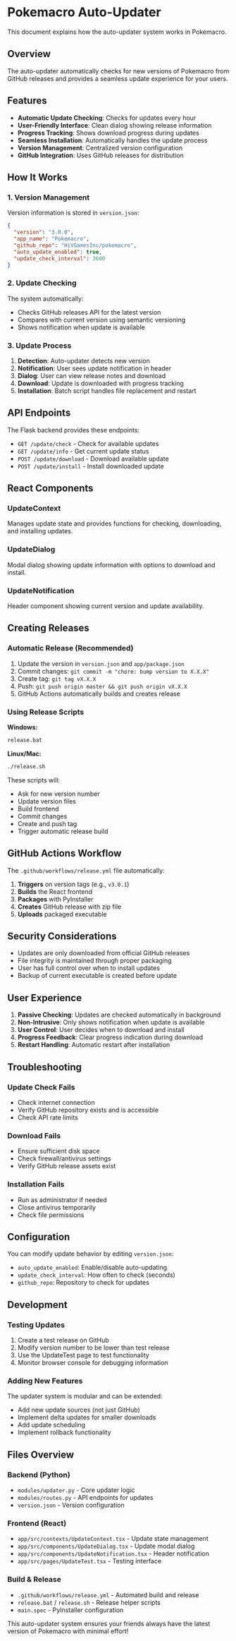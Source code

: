 # Pokemacro Auto-Updater

This document explains how the auto-updater system works in Pokemacro.

## Overview

The auto-updater automatically checks for new versions of Pokemacro from GitHub releases and provides a seamless update experience for your users.

## Features

- **Automatic Update Checking**: Checks for updates every hour
- **User-Friendly Interface**: Clean dialog showing release information
- **Progress Tracking**: Shows download progress during updates
- **Seamless Installation**: Automatically handles the update process
- **Version Management**: Centralized version configuration
- **GitHub Integration**: Uses GitHub releases for distribution

## How It Works

### 1. Version Management

Version information is stored in `version.json`:

```json
{
  "version": "3.0.0",
  "app_name": "Pokemacro",
  "github_repo": "HiVGamesInc/pokemacro",
  "auto_update_enabled": true,
  "update_check_interval": 3600
}
```

### 2. Update Checking

The system automatically:

- Checks GitHub releases API for the latest version
- Compares with current version using semantic versioning
- Shows notification when update is available

### 3. Update Process

1. **Detection**: Auto-updater detects new version
2. **Notification**: User sees update notification in header
3. **Dialog**: User can view release notes and download
4. **Download**: Update is downloaded with progress tracking
5. **Installation**: Batch script handles file replacement and restart

## API Endpoints

The Flask backend provides these endpoints:

- `GET /update/check` - Check for available updates
- `GET /update/info` - Get current update status
- `POST /update/download` - Download available update
- `POST /update/install` - Install downloaded update

## React Components

### UpdateContext

Manages update state and provides functions for checking, downloading, and installing updates.

### UpdateDialog

Modal dialog showing update information with options to download and install.

### UpdateNotification

Header component showing current version and update availability.

## Creating Releases

### Automatic Release (Recommended)

1. Update the version in `version.json` and `app/package.json`
2. Commit changes: `git commit -m "chore: bump version to X.X.X"`
3. Create tag: `git tag vX.X.X`
4. Push: `git push origin master && git push origin vX.X.X`
5. GitHub Actions automatically builds and creates release

### Using Release Scripts

**Windows:**

```bash
release.bat
```

**Linux/Mac:**

```bash
./release.sh
```

These scripts will:

- Ask for new version number
- Update version files
- Build frontend
- Commit changes
- Create and push tag
- Trigger automatic release build

## GitHub Actions Workflow

The `.github/workflows/release.yml` file automatically:

1. **Triggers** on version tags (e.g., `v3.0.1`)
2. **Builds** the React frontend
3. **Packages** with PyInstaller
4. **Creates** GitHub release with zip file
5. **Uploads** packaged executable

## Security Considerations

- Updates are only downloaded from official GitHub releases
- File integrity is maintained through proper packaging
- User has full control over when to install updates
- Backup of current executable is created before update

## User Experience

1. **Passive Checking**: Updates are checked automatically in background
2. **Non-Intrusive**: Only shows notification when update is available
3. **User Control**: User decides when to download and install
4. **Progress Feedback**: Clear progress indication during download
5. **Restart Handling**: Automatic restart after installation

## Troubleshooting

### Update Check Fails

- Check internet connection
- Verify GitHub repository exists and is accessible
- Check API rate limits

### Download Fails

- Ensure sufficient disk space
- Check firewall/antivirus settings
- Verify GitHub release assets exist

### Installation Fails

- Run as administrator if needed
- Close antivirus temporarily
- Check file permissions

## Configuration

You can modify update behavior by editing `version.json`:

- `auto_update_enabled`: Enable/disable auto-updating
- `update_check_interval`: How often to check (seconds)
- `github_repo`: Repository to check for updates

## Development

### Testing Updates

1. Create a test release on GitHub
2. Modify version number to be lower than test release
3. Use the UpdateTest page to test functionality
4. Monitor browser console for debugging information

### Adding New Features

The updater system is modular and can be extended:

- Add new update sources (not just GitHub)
- Implement delta updates for smaller downloads
- Add update scheduling
- Implement rollback functionality

## Files Overview

### Backend (Python)

- `modules/updater.py` - Core updater logic
- `modules/routes.py` - API endpoints for updates
- `version.json` - Version configuration

### Frontend (React)

- `app/src/contexts/UpdateContext.tsx` - Update state management
- `app/src/components/UpdateDialog.tsx` - Update modal dialog
- `app/src/components/UpdateNotification.tsx` - Header notification
- `app/src/pages/UpdateTest.tsx` - Testing interface

### Build & Release

- `.github/workflows/release.yml` - Automated build and release
- `release.bat` / `release.sh` - Release helper scripts
- `main.spec` - PyInstaller configuration

This auto-updater system ensures your friends always have the latest version of Pokemacro with minimal effort!

